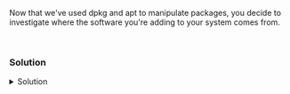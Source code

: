 Now that we've used dpkg and apt to manipulate packages, you decide to investigate where the software you're adding to your system comes from.

<br>

### Solution
<details>
<summary>Solution</summary>

When you did your apt update, your system checked repositories for newer packages. Find where those trusted repositories exist on your system.

```plain
cd /etc/apt
grep -v '^#' /etc/apt/sources.list.d/ubuntu.sources
```{{exec}}

Do you recognize these repositories from your update and upgrade?

You have another directory that extends the use of that list. Examine that directory to see if there are any additional configured repositories for your system currently.

```plain
ls /etc/apt/sources.list.d
```{{exec}}

As of Ubuntu 24.04 this is now the location that the default repositories for the system are defined.

You want to add a tool called Grafana to your servers. Grafana has their own repositories that are not configured on your system. So, you can configure that repository on your server.

```plain
echo "deb [signed-by=/usr/share/keyrings/grafana.key] https://apt.grafana.com stable main" | sudo tee -a /etc/apt/sources.list.d/grafana.list
```{{exec}}

This command will drop the contents of the echo into a file in your /etc/apt/sources.list.d directory. There is a gpg key that is used to sign packages and establishes a trust between your system and the software items you download from that repository.

Download and put the key in your system to establish that trust.

```plain
wget -q -O /usr/share/keyrings/grafana.key https://apt.grafana.com/gpg.key
```{{exec}}

Verify that the system is using that repository.

```plain
apt update
```{{exec}}

Do you see grafana in the repository list?

Can you search for the package promtail and then verify that it comes from the grafana repository?

```plain
apt search promtail
apt show promtail
```{{exec}}

What is the homepage? What is the APT-Source? What is the description of that tool?

</details>